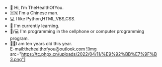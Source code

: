 - 👋 Hi, I’m TheHealthOfYou.
- 🇨🇳 I'm a Chinese man.
- 💻 I like Python,HTML,VBS,CSS.
- 🌱 I'm currently learning.
- 📱/💻 I'm programming in the cellphone or computer programming program.
- 👦🏻I am ten years old this year.<br>
E-mail:thehealthofyou@outlook.com
![img src="https://tc.phpx.cn/uploads/2022/04/11/%E9%92%BB%E7%9F%B3.png"]
<!---
TheHealthOfYou/TheHealthOfYou is a ✨ special ✨ repository because its `README.md` (this file) appears on your GitHub profile.
You can click the Preview link to take a look at your changes.
--->
